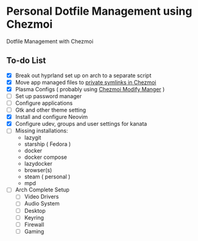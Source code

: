 # Personal Dotfile Management using Chezmoi

Dotfile Management with Chezmoi

## To-do List

- [x] Break out hyprland set up on arch to a separate script
- [x] Move app managed files to [private symlinks in Chezmoi](https://www.chezmoi.io/user-guide/manage-different-types-of-file/#populate-sshauthorized_keys-with-your-public-ssh-keys-from-github)
- [x] Plasma Configs ( probably using [Chezmoi Modify Manger](https://github.com/VorpalBlade/chezmoi_modify_manager) )
- [ ] Set up password manager
- [ ] Configure applications
- [ ] Gtk and other theme setting
- [x] Install and configure Neovim
- [x] Configure udev, groups and user settings for kanata
- [ ] Missing installations:
  - lazygit
  - starship ( Fedora )
  - docker
  - docker compose
  - lazydocker
  - browser(s)
  - steam ( personal )
  - mpd
- [ ] Arch Complete Setup
  - [ ] Video Drivers
  - [ ] Audio System
  - [ ] Desktop
  - [ ] Keyring
  - [ ] Firewall
  - [ ] Gaming
